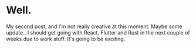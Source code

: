# Well.
My second post, and I'm not really creative at this moment. 
Maybe some update.. I should get going with React, Flutter and Rust in the next couple of weeks due to work stuff. It's going to be exciting. 
